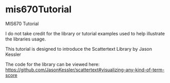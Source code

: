 # mis670Tutorial
MIS670 Tutorial

I do not take credit for the library or tutorial examples used to help illustrate the libraries usage.

This tutorial is designed to introduce the Scattertext Library by Jason Kessler

The code for the library can be viewed here: https://github.com/JasonKessler/scattertext#visualizing-any-kind-of-term-score

